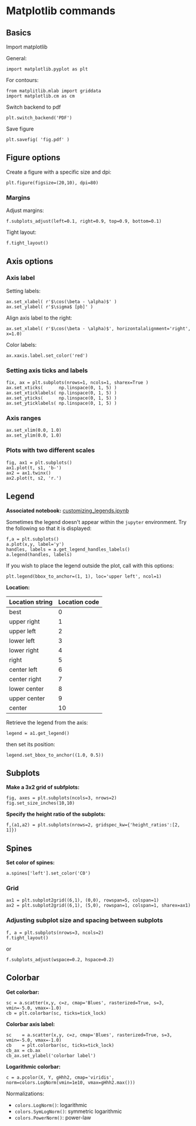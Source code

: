 # Matplotlib commands

## Basics

Import matplotlib

General:

~~~~
import matplotlib.pyplot as plt
~~~~

For contours:

~~~~
from matplitlib.mlab import griddata
import matplotlib.cm as cm
~~~~

Switch backend to pdf

~~~~
plt.switch_backend('PDF')
~~~~

Save figure

~~~~
plt.savefig( 'fig.pdf' )
~~~~

## Figure options

Create a figure with a specific size and dpi:

~~~~
plt.figure(figsize=(20,10), dpi=80)
~~~~


### Margins

Adjust margins:

~~~~
f.subplots_adjust(left=0.1, right=0.9, top=0.9, bottom=0.1)
~~~~

Tight layout:

~~~~
f.tight_layout()
~~~~

## Axis options

### Axis label

Setting labels:

~~~~
ax.set_xlabel( r'$\cos(\beta - \alpha)$' )
ax.set_ylabel( r'$\sigma$ [pb]' )
~~~~

Align axis label to the right:

~~~~
ax.set_xlabel( r'$\cos(\beta - \alpha)$', horizontalalignment='right', x=1.0)
~~~~

Color labels:

~~~~
ax.xaxis.label.set_color('red')
~~~~

### Setting axis ticks and labels

~~~~
fix, ax = plt.subplots(nrows=1, ncols=1, sharex=True )
ax.set_xticks(      np.linspace(0, 1, 5) )
ax.set_xticklabels( np.linspace(0, 1, 5) )
ax.set_yticks(      np.linspace(0, 1, 5) )
ax.set_yticklabels( np.linspace(0, 1, 5) )
~~~~

### Axis ranges

~~~~
ax.set_xlim(0.0, 1.0)
ax.set_ylim(0.0, 1.0)
~~~~

### Plots with two different scales

~~~~
fig, ax1 = plt.subplots()
ax1.plot(t, s1, 'b-')
ax2 = ax1.twinx()
ax2.plot(t, s2, 'r.')
~~~~


## Legend

**Associated notebook:** [customizing_legends.ipynb](./notebooks/customizing_legends.ipynb)

Sometimes the legend doesn't appear within the `jupyter` environment.
Try the following so that it is displayed:

~~~~
f,a = plt.subplots()
a.plot(x,y, label='y')
handles, labels = a.get_legend_handles_labels()
a.legend(handles, labels)
~~~~

If you wish to place the legend outside the plot, call with this options:

~~~~
plt.legend(bbox_to_anchor=(1, 1), loc='upper left', ncol=1)
~~~~

**Location:**

| Location string | Location code |
| ------------ | --- |
| best         |  0  |
| upper right  |  1  |
| upper left   |  2  |
| lower left   |  3  |
| lower right  |  4  |
| right        |  5  |
| center left  |  6  | 
| center right |  7  |
| lower center |  8  |
| upper center |  9  | 
| center       | 10  |


Retrieve the legend from the axis:

~~~~
legend = a1.get_legend()
~~~~

then set its position:

~~~~
legend.set_bbox_to_anchor((1.0, 0.5))
~~~~

## Subplots

**Make a 3x2 grid of subfplots:**

~~~~
fig, axes = plt.subplots(ncols=3, nrows=2)
fig.set_size_inches(10,10)
~~~~

**Specify the height ratio of the subplots:**

~~~~
f,(a1,a2) = plt.subplots(nrows=2, gridspec_kw={'height_ratios':[2, 1]})
~~~~

## Spines

**Set color of spines:**

~~~~
a.spines['left'].set_color('C0')
~~~~

### Grid

~~~~
ax1 = plt.subplot2grid((6,1), (0,0), rowspan=5, colspan=1)
ax2 = plt.subplot2grid((6,1), (5,0), rowspan=1, colspan=1, sharex=ax1)
~~~~

### Adjusting subplot size and spacing between subplots

~~~~
f, a = plt.subplots(nrows=3, ncols=2)
f.tight_layout()
~~~~

or 

~~~~
f.subplots_adjust(wspace=0.2, hspace=0.2)
~~~~

## Colorbar


**Get colorbar:**

~~~~
sc = a.scatter(x,y, c=z, cmap='Blues', rasterized=True, s=3, vmin=-5.0, vmax=-1.0)
cb = plt.colorbar(sc, ticks=tick_lock)
~~~~

**Colorbar axis label:**

~~~~
sc    = a.scatter(x,y, c=z, cmap='Blues', rasterized=True, s=3, vmin=-5.0, vmax=-1.0)
cb    = plt.colorbar(sc, ticks=tick_lock)
cb_ax = cb.ax
cb_ax.set_ylabel('colorbar label') 
~~~~

**Logarithmic colorbar:**

~~~~
c = a.pcolor(X, Y, gHhh2, cmap='viridis', norm=colors.LogNorm(vmin=1e10, vmax=gHhh2.max()))
~~~~

Normalizations:
- `colors.LogNorm()`: logarithmic
- `colors.SymLogNorm()`: symmetric logarithmic
- `colors.PowerNorm()`: power-law
